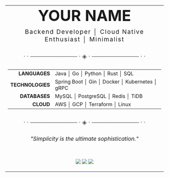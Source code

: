 <br><br><br><br>

<div align="center">
<table width="800px">
<tr>
<td align="center">

<h1 style="font-size: 3em; font-weight: bold; margin: 0;">YOUR NAME</h1>

<p style="font-size: 1.2em; letter-spacing: 2px; margin-top: 10px;">
  Backend Developer │ Cloud Native Enthusiast │ Minimalist
</p>

<p style="font-size: 1.2em; color: #555; margin-top: 30px; margin-bottom: 30px;">
  · · ─────────── · ◈ · ─────────── · ·
</p>

<table align="center" style="border-spacing: 15px;">
  <tr>
    <td align="right"><strong>LANGUAGES</strong></td>
    <td>Java │ Go │ Python │ Rust │ SQL</td>
  </tr>
  <tr>
    <td align="right"><strong>TECHNOLOGIES</strong></td>
    <td>Spring Boot │ Gin │ Docker │ Kubernetes │ gRPC</td>
  </tr>
  <tr>
    <td align="right"><strong>DATABASES</strong></td>
    <td>MySQL │ PostgreSQL │ Redis │ TiDB</td>
  </tr>
  <tr>
    <td align="right"><strong>CLOUD</strong></td>
    <td>AWS │ GCP │ Terraform │ Linux</td>
  </tr>
</table>

<p style="font-size: 1.2em; color: #555; margin-top: 30px; margin-bottom: 30px;">
  · · ─────────── · ◈ · ─────────── · ·
</p>

<p align="center" style="font-size: 1.1em; font-style: italic;">
  "Simplicity is the ultimate sophistication."
</p>

<br>

<p align="center">
  <a href="mailto:your.email@example.com"><img src="https://img.shields.io/badge/EMAIL-000000?style=for-the-badge&logo=gmail&logoColor=white" /></a>
  <a href="https://linkedin.com/in/your-linkedin-profile"><img src="https://img.shields.io/badge/LINKEDIN-000000?style=for-the-badge&logo=linkedin&logoColor=white" /></a>
  <a href="https://your-blog-url.com"><img src="https://img.shields.io/badge/BLOG-000000?style=for-the-badge&logo=rss&logoColor=white" /></a>
</p>

</td>
</tr>
</table>
</div>

<br><br><br><br>
